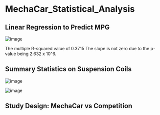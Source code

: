 # MechaCar_Statistical_Analysis

## Linear Regression to Predict MPG
![image](https://user-images.githubusercontent.com/108503112/209709113-8afd1398-0e87-4759-9629-c0b0874a608f.png)

The multiple R-squared value of 0.3715
The slope is not zero due to the p-value being 2.632 x 10^6.

## Summary Statistics on Suspension Coils
![image](https://user-images.githubusercontent.com/108503112/209722720-fede5a79-7c08-4c52-be3a-380c545e1fcd.png)

![image](https://user-images.githubusercontent.com/108503112/209722744-eaca25a1-a9a2-48a8-a30f-dfcc90ae802c.png)

## Study Design: MechaCar vs Competition
